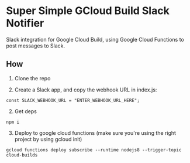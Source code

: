 # Super Simple GCloud Build Slack Notifier

Slack integration for Google Cloud Build, using Google Cloud Functions to post messages to Slack.

## How

1. Clone the repo

1. Create a Slack app, and copy the webhook URL in index.js:
```
const SLACK_WEBHOOK_URL = "ENTER_WEBHOOK_URL_HERE";
```
2. Get deps
```
npm i
```
3. Deploy to google cloud functions (make sure you're using the right project by using gcloud init)
```
gcloud functions deploy subscribe --runtime nodejs8 --trigger-topic cloud-builds
```